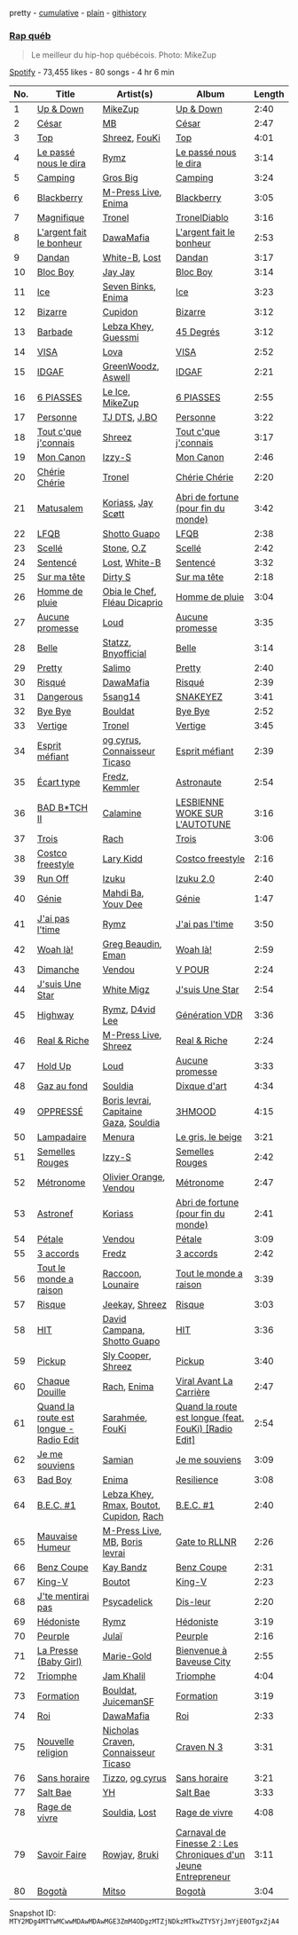 pretty - [cumulative](/playlists/cumulative/37i9dQZF1DWTZeTXqKTge4.md) - [plain](/playlists/plain/37i9dQZF1DWTZeTXqKTge4) - [githistory](https://github.githistory.xyz/mackorone/spotify-playlist-archive/blob/main/playlists/plain/37i9dQZF1DWTZeTXqKTge4)

### [Rap québ](https://open.spotify.com/playlist/37i9dQZF1DWTZeTXqKTge4)

> Le meilleur du hip\-hop québécois\. Photo: MikeZup

[Spotify](https://open.spotify.com/user/spotify) - 73,455 likes - 80 songs - 4 hr 6 min

| No. | Title | Artist(s) | Album | Length |
|---|---|---|---|---|
| 1 | [Up & Down](https://open.spotify.com/track/6Ra9iNq2FoSgHV7T9HaUD2) | [MikeZup](https://open.spotify.com/artist/3kmw1yvcUhvPD3pDz8hOVk) | [Up & Down](https://open.spotify.com/album/37lRoPrv7Iom0ZzdQPKkrd) | 2:40 |
| 2 | [César](https://open.spotify.com/track/1SHRlSZ78fklxAMG6bVBVW) | [MB](https://open.spotify.com/artist/2v1aABncTZrtkXA84ZqtyU) | [César](https://open.spotify.com/album/0n3xG3MLvkhq1Jmpuwnv28) | 2:47 |
| 3 | [Top](https://open.spotify.com/track/7L25Tg4Jxxk1Q5tS59QfUB) | [Shreez](https://open.spotify.com/artist/0qNrNX9FKJM0ZJFbcbMlMp), [FouKi](https://open.spotify.com/artist/3IMC79WXhjXUkDHhpsSN8n) | [Top](https://open.spotify.com/album/5CyS1dpJOA6CAts78IybcG) | 4:01 |
| 4 | [Le passé nous le dira](https://open.spotify.com/track/5PSa5UlautRrllU20C9jY4) | [Rymz](https://open.spotify.com/artist/3dN1EUAKOFCUBPFXRUdqKu) | [Le passé nous le dira](https://open.spotify.com/album/5Qdzs8SPjcZBxMFTDsFXSt) | 3:14 |
| 5 | [Camping](https://open.spotify.com/track/3nCyD17Oecbgx4VNX5fNZ5) | [Gros Big](https://open.spotify.com/artist/5lRXcS3hdIRzUO1mbJkvJ0) | [Camping](https://open.spotify.com/album/0TKxbWXUfFAdInNrf6WzrQ) | 3:24 |
| 6 | [Blackberry](https://open.spotify.com/track/5bPrhszf2qv3BIa8WC1M2Q) | [M\-Press Live](https://open.spotify.com/artist/5nJC0rvHpmXz7JLNE9kf6v), [Enima](https://open.spotify.com/artist/47cHAE0NFwzGOlc3L4oszT) | [Blackberry](https://open.spotify.com/album/2BovtlOMMEiA3fjLQwrHe3) | 3:05 |
| 7 | [Magnifique](https://open.spotify.com/track/4mzNeemSeYcTJSPlQWudN7) | [Tronel](https://open.spotify.com/artist/6n7VICMu1PgML7oEbDLmWu) | [TronelDiablo](https://open.spotify.com/album/1kRKwfoDM7hFBH9YrBGlyb) | 3:16 |
| 8 | [L'argent fait le bonheur](https://open.spotify.com/track/5Z2OcOObLRf6oJcDmyfSyP) | [DawaMafia](https://open.spotify.com/artist/5yhoElw9gCKKsOAK1mmgHJ) | [L'argent fait le bonheur](https://open.spotify.com/album/1ZlGuLWCqyihvFKcCIhy9P) | 2:53 |
| 9 | [Dandan](https://open.spotify.com/track/7L2iNYWkQ6zy9ZloDdJnHr) | [White\-B](https://open.spotify.com/artist/2HnpdXm17xsrVYtmsf7CHM), [Lost](https://open.spotify.com/artist/5Pd7zqwUqC1INMJAT2Df7b) | [Dandan](https://open.spotify.com/album/1kNR3dBuxP2A8WFI25dBXL) | 3:17 |
| 10 | [Bloc Boy](https://open.spotify.com/track/5t1fGB3RJbIcp23rfCV7Ov) | [Jay Jay](https://open.spotify.com/artist/42IVM8biRfwghSfukPMimt) | [Bloc Boy](https://open.spotify.com/album/44HMFKiCD2hcS6ONVPqTJQ) | 3:14 |
| 11 | [Ice](https://open.spotify.com/track/5tGZXgLK1nPDF6U8Velfl3) | [Seven Binks](https://open.spotify.com/artist/12SPMb4VM4PyBD9no01jbH), [Enima](https://open.spotify.com/artist/47cHAE0NFwzGOlc3L4oszT) | [Ice](https://open.spotify.com/album/3hEqMe7QYkSZlUPrk5LrUs) | 3:23 |
| 12 | [Bizarre](https://open.spotify.com/track/2IrTgjztzr7vjmVHQVeX36) | [Cupidon](https://open.spotify.com/artist/5iLIhZFtUFijzNwplwZtlV) | [Bizarre](https://open.spotify.com/album/7MccU2BmWKV2ZdIuNLfSML) | 3:12 |
| 13 | [Barbade](https://open.spotify.com/track/5zzOE42zx3RsAt8YSHeFrk) | [Lebza Khey](https://open.spotify.com/artist/6oW3oCa9th1gUBNkI1LnGA), [Guessmi](https://open.spotify.com/artist/1iPrqRhbEuH0BRuIv16zv2) | [45 Degrés](https://open.spotify.com/album/0uffrPthhPnBvRdfdYvd4s) | 3:12 |
| 14 | [VISA](https://open.spotify.com/track/17KVmrxWh2gvFSrrC1yRBW) | [Lova](https://open.spotify.com/artist/3AaQmXxkr6SJLELOEIeSh2) | [VISA](https://open.spotify.com/album/4d0dFmQM5ZYSQx0R7cUdxy) | 2:52 |
| 15 | [IDGAF](https://open.spotify.com/track/5uy3QzTHO9TRh97CDhQ9Jm) | [GreenWoodz](https://open.spotify.com/artist/4unjY2cWa4org4JmrS0GES), [Aswell](https://open.spotify.com/artist/7ircrxU9ilF88T3dfIP6yc) | [IDGAF](https://open.spotify.com/album/38m4T8X8yQJJ788BM2yJVx) | 2:21 |
| 16 | [6 PIASSES](https://open.spotify.com/track/3SbpvwK2XsmWl4P42iCT1x) | [Le Ice](https://open.spotify.com/artist/5Tz7QkwRnEvV0MpWhLdDFI), [MikeZup](https://open.spotify.com/artist/3kmw1yvcUhvPD3pDz8hOVk) | [6 PIASSES](https://open.spotify.com/album/3AuQMxeIkx7vuTxh37ZLKI) | 2:55 |
| 17 | [Personne](https://open.spotify.com/track/16zJVyvGHRG3qYnQ9cgHbT) | [TJ DTS](https://open.spotify.com/artist/5uns9i1LQsh6mxqXq1QeAe), [J.BO](https://open.spotify.com/artist/6qfbY11F2cczEo2xrQeQBG) | [Personne](https://open.spotify.com/album/78RK4VGCAOquGDBFCcAn0e) | 3:22 |
| 18 | [Tout c'que j'connais](https://open.spotify.com/track/6ysi2zSXcx4WjU2gX6Cmcr) | [Shreez](https://open.spotify.com/artist/0qNrNX9FKJM0ZJFbcbMlMp) | [Tout c'que j'connais](https://open.spotify.com/album/5atVuDm8WzCguB6Itn4IyD) | 3:17 |
| 19 | [Mon Canon](https://open.spotify.com/track/5SKHYFOQXcLfuh2z1mc2Ck) | [Izzy\-S](https://open.spotify.com/artist/76DXtaWMXZQbRZUHkQEdDQ) | [Mon Canon](https://open.spotify.com/album/04H677dyIFAcFLyTogZnmo) | 2:46 |
| 20 | [Chérie Chérie](https://open.spotify.com/track/5Kmcs06OBnIlniAuymSKbF) | [Tronel](https://open.spotify.com/artist/6n7VICMu1PgML7oEbDLmWu) | [Chérie Chérie](https://open.spotify.com/album/6fdzXCEnjiQ5yUDRxTKiIa) | 2:20 |
| 21 | [Matusalem](https://open.spotify.com/track/2RMo8LiuGhVaA0j8TlLbpK) | [Koriass](https://open.spotify.com/artist/4aLij7W6aqtpsRriCSjGLq), [Jay Scøtt](https://open.spotify.com/artist/3G9XTWY09egHqHlbRcP5cx) | [Abri de fortune \(pour fin du monde\)](https://open.spotify.com/album/0amYsj30gPQuSgc2ukxNdO) | 3:42 |
| 22 | [LFQB](https://open.spotify.com/track/4kw4akPXc0aMJJIklnSc3B) | [Shotto Guapo](https://open.spotify.com/artist/5Gk8TXAgkY02R4PPtVrhvC) | [LFQB](https://open.spotify.com/album/6SrTR3iGnL2NUpjAKcP9Vc) | 2:38 |
| 23 | [Scellé](https://open.spotify.com/track/461bGbAcrBfCbtHV8RdP4T) | [Stone](https://open.spotify.com/artist/7MJR0VMo0Jp7eUd2mbs7vQ), [O.Z](https://open.spotify.com/artist/1OOqRDxjjXJZaHjgliZaHc) | [Scellé](https://open.spotify.com/album/1J4n5twTGxBK1aPjyUpAhR) | 2:42 |
| 24 | [Sentencé](https://open.spotify.com/track/3n9VHoMlVJvotkaXLFNqA2) | [Lost](https://open.spotify.com/artist/5Pd7zqwUqC1INMJAT2Df7b), [White\-B](https://open.spotify.com/artist/2HnpdXm17xsrVYtmsf7CHM) | [Sentencé](https://open.spotify.com/album/0A8VTHR0FqyOwGeiaiuMc7) | 3:32 |
| 25 | [Sur ma tête](https://open.spotify.com/track/44Oh92jkTz1Wwjvn3ljR69) | [Dirty S](https://open.spotify.com/artist/3uCVM65wRFP6MB5i44HybA) | [Sur ma tête](https://open.spotify.com/album/24oeB4y5KtvehmuKPFLGQh) | 2:18 |
| 26 | [Homme de pluie](https://open.spotify.com/track/0sUtLK6x9rryNtWy1bwnSb) | [Obia le Chef](https://open.spotify.com/artist/2gHIHPqWAWEDnmT2qSTEK3), [Fléau Dicaprio](https://open.spotify.com/artist/7eECqg50qMODvvrHySfQAZ) | [Homme de pluie](https://open.spotify.com/album/6viPgfyEaKsVu3QoGiJkiC) | 3:04 |
| 27 | [Aucune promesse](https://open.spotify.com/track/4bE84m2q6Xecrl8Etn8hKC) | [Loud](https://open.spotify.com/artist/5DXzQwj6Kgr5kBjVlYdSHo) | [Aucune promesse](https://open.spotify.com/album/2UVAEGSrXaicQMavEAmVUP) | 3:35 |
| 28 | [Belle](https://open.spotify.com/track/1XBTbrFqzkb8eQpnqcYGsm) | [Statzz](https://open.spotify.com/artist/3HhrftnwBRRopMc07FopkK), [Bnyofficial](https://open.spotify.com/artist/5BqM9z6eisbGASuqh5B6QM) | [Belle](https://open.spotify.com/album/6hMkE5cYDkXqUd5rL8iFfV) | 3:14 |
| 29 | [Pretty](https://open.spotify.com/track/3T0j18B548ErQk12YqVeaM) | [Salimo](https://open.spotify.com/artist/3dbzTStecQkHOqwQaQR3Ur) | [Pretty](https://open.spotify.com/album/09PbP0qQhjMCyga59aKQUI) | 2:40 |
| 30 | [Risqué](https://open.spotify.com/track/5jtT4TQqdgBUTHuM9zPuAr) | [DawaMafia](https://open.spotify.com/artist/5yhoElw9gCKKsOAK1mmgHJ) | [Risqué](https://open.spotify.com/album/4NCssbQeT9blbPPK05AYX5) | 2:39 |
| 31 | [Dangerous](https://open.spotify.com/track/5i3geg5F4TESsafrZe66tv) | [5sang14](https://open.spotify.com/artist/6XM5SrUaWM5XJwV55eHW2s) | [SNAKEYEZ](https://open.spotify.com/album/6CAneTQlP4JM3kzk9RyBqC) | 3:41 |
| 32 | [Bye Bye](https://open.spotify.com/track/3ym3QmdWVeugFq99ml1lt5) | [Bouldat](https://open.spotify.com/artist/6OJIqTSNa43LsvZmIURNAb) | [Bye Bye](https://open.spotify.com/album/7jn4kEZDYWLmpHKy1IFF2A) | 2:52 |
| 33 | [Vertige](https://open.spotify.com/track/1ImplX8y9L2iv53JX2NkCy) | [Tronel](https://open.spotify.com/artist/6n7VICMu1PgML7oEbDLmWu) | [Vertige](https://open.spotify.com/album/2yoSmS2boP6CbLhUlZPciN) | 3:45 |
| 34 | [Esprit méfiant](https://open.spotify.com/track/1YJTQylI2qGPjd9sbC2Ki8) | [og cyrus](https://open.spotify.com/artist/3KRSccEFVrRnMRe0XKGuNy), [Connaisseur Ticaso](https://open.spotify.com/artist/6Z7e35747Ty7EmmcOaKa8o) | [Esprit méfiant](https://open.spotify.com/album/55ri3vgj9Oqw6XF8EHNDvo) | 2:39 |
| 35 | [Écart type](https://open.spotify.com/track/7elFP749giV9I0f1LQHeFM) | [Fredz](https://open.spotify.com/artist/6vclJnUiJ9D7IW0OP54MFT), [Kemmler](https://open.spotify.com/artist/7hChnO6TKesBmtbTFFjYbP) | [Astronaute](https://open.spotify.com/album/2A41RCTjlR4P888t6OfM89) | 2:54 |
| 36 | [BAD B\*TCH II](https://open.spotify.com/track/6vMe7n4qJ9hXfMGE1ruDNF) | [Calamine](https://open.spotify.com/artist/1eYuV6IDT7vYuBdIF0SgjJ) | [LESBIENNE WOKE SUR L'AUTOTUNE](https://open.spotify.com/album/7KKSE5s8ljSYyq4Xt6siQF) | 3:16 |
| 37 | [Trois](https://open.spotify.com/track/7FifBy3Tu7kxliPg331kLA) | [Rach](https://open.spotify.com/artist/1Qyyc7H8E9gI5nEjWTQk7n) | [Trois](https://open.spotify.com/album/3sn6a1BXHm5LlNgn2H3hAk) | 3:06 |
| 38 | [Costco freestyle](https://open.spotify.com/track/0oFFNSKg6DvV7rYTCwfMMP) | [Lary Kidd](https://open.spotify.com/artist/1dHfOiwJsDtNzIIrsQgXtX) | [Costco freestyle](https://open.spotify.com/album/7zXtx6SQ1XkGiEi63Qrh8Q) | 2:16 |
| 39 | [Run Off](https://open.spotify.com/track/4hacOsbThfn68iXRzWxFet) | [Izuku](https://open.spotify.com/artist/07nPO9PmOxJX3XXsCsVVW8) | [Izuku 2.0](https://open.spotify.com/album/0ebFweEBDJCo4LySV87ARC) | 2:40 |
| 40 | [Génie](https://open.spotify.com/track/6d47cASiELHow0wPMkDZbw) | [Mahdi Ba](https://open.spotify.com/artist/4bjdItQFpfNUmAWpY2ao7M), [Youv Dee](https://open.spotify.com/artist/5P3mgWx3KvnURMhlVm5pMS) | [Génie](https://open.spotify.com/album/5nJbetDfb7n5oHvOz6JAX9) | 1:47 |
| 41 | [J'ai pas l'time](https://open.spotify.com/track/7oXiWuQPvywjQgKwoVrDY4) | [Rymz](https://open.spotify.com/artist/3dN1EUAKOFCUBPFXRUdqKu) | [J'ai pas l'time](https://open.spotify.com/album/2Ox36Sou25gwtw8wvA6SUN) | 3:50 |
| 42 | [Woah là!](https://open.spotify.com/track/2CfDRxPF0cqaU0opyi432z) | [Greg Beaudin](https://open.spotify.com/artist/546YsSEtGcmiOu121v7Yj0), [Eman](https://open.spotify.com/artist/0577M91sH51YDk2o3cGko9) | [Woah là!](https://open.spotify.com/album/0GblbgtEQwfKAL3k5p6faI) | 2:59 |
| 43 | [Dimanche](https://open.spotify.com/track/4dFfpha6I1e4FJFEkh17YD) | [Vendou](https://open.spotify.com/artist/4Eh9gm2q4XSbk8YXLoEUjG) | [V POUR](https://open.spotify.com/album/5RbTmbj5TqnxtNHmLO9F5c) | 2:24 |
| 44 | [J'suis Une Star](https://open.spotify.com/track/7G2jhgy1zW8p83pl3quwAm) | [White Migz](https://open.spotify.com/artist/2HLKLDXuuQlYM5YxZ21rN8) | [J'suis Une Star](https://open.spotify.com/album/4DSmfUB6ivQRGdtv9HbmGo) | 2:54 |
| 45 | [Highway](https://open.spotify.com/track/6sBWExHE8o9EPgl5qtouGf) | [Rymz](https://open.spotify.com/artist/3dN1EUAKOFCUBPFXRUdqKu), [D4vid Lee](https://open.spotify.com/artist/7LzOVgKtZZlKE2AjJ8qDwy) | [Génération VDR](https://open.spotify.com/album/6TrliXQxDiWmkAuJftqKmN) | 3:36 |
| 46 | [Real & Riche](https://open.spotify.com/track/47vfWmPJrB4sIETbjwbh86) | [M\-Press Live](https://open.spotify.com/artist/5nJC0rvHpmXz7JLNE9kf6v), [Shreez](https://open.spotify.com/artist/0qNrNX9FKJM0ZJFbcbMlMp) | [Real & Riche](https://open.spotify.com/album/4mFTgcDkx8lOxI2ZmFVcJ1) | 2:24 |
| 47 | [Hold Up](https://open.spotify.com/track/2BRWx7J7x96qi5yNCAjxKA) | [Loud](https://open.spotify.com/artist/5DXzQwj6Kgr5kBjVlYdSHo) | [Aucune promesse](https://open.spotify.com/album/2UVAEGSrXaicQMavEAmVUP) | 3:33 |
| 48 | [Gaz au fond](https://open.spotify.com/track/3ahYEYoP0voboULlwJH8Fx) | [Souldia](https://open.spotify.com/artist/6ekcMUMZoiX2HBbQGZgNh1) | [Dixque d'art](https://open.spotify.com/album/5fvUcupi73B843UBlMcRxS) | 4:34 |
| 49 | [OPPRESSÉ](https://open.spotify.com/track/19yP0Tz8r7kDTNzOa39Ksk) | [Boris levrai](https://open.spotify.com/artist/44MDXreyQDVfctriHR8TgN), [Capitaine Gaza](https://open.spotify.com/artist/3MHoGWYHorYV0tblzQ1Nzj), [Souldia](https://open.spotify.com/artist/6ekcMUMZoiX2HBbQGZgNh1) | [3HMOOD](https://open.spotify.com/album/0dXhFCshDYMlcdQSqtY9Oy) | 4:15 |
| 50 | [Lampadaire](https://open.spotify.com/track/7Fhd4Q0nYLhu7BGQCBXnZy) | [Menura](https://open.spotify.com/artist/2JjA9sCrPDgdweBVtimwzp) | [Le gris, le beige](https://open.spotify.com/album/5O2dAEL3lOaioQYpGrIt9y) | 3:21 |
| 51 | [Semelles Rouges](https://open.spotify.com/track/3dz6pALqpl62Z62mg2P4ng) | [Izzy\-S](https://open.spotify.com/artist/76DXtaWMXZQbRZUHkQEdDQ) | [Semelles Rouges](https://open.spotify.com/album/67RgrQJcw4cjWoSPy2g15C) | 2:42 |
| 52 | [Métronome](https://open.spotify.com/track/2uUQyVagqpPABBsVHa9YfP) | [Olivier Orange](https://open.spotify.com/artist/3wTB6XsgN32DuHFeD62qyM), [Vendou](https://open.spotify.com/artist/4Eh9gm2q4XSbk8YXLoEUjG) | [Métronome](https://open.spotify.com/album/0SRwHzWJAAyKsSmSEFskTF) | 2:47 |
| 53 | [Astronef](https://open.spotify.com/track/5nu3PJOyMRQft0xLkz4UDN) | [Koriass](https://open.spotify.com/artist/4aLij7W6aqtpsRriCSjGLq) | [Abri de fortune \(pour fin du monde\)](https://open.spotify.com/album/0amYsj30gPQuSgc2ukxNdO) | 2:41 |
| 54 | [Pétale](https://open.spotify.com/track/5MT66MAa0tPKBM0jV5aqq8) | [Vendou](https://open.spotify.com/artist/4Eh9gm2q4XSbk8YXLoEUjG) | [Pétale](https://open.spotify.com/album/0qmrfShgngmmWA8cPcrXAA) | 3:09 |
| 55 | [3 accords](https://open.spotify.com/track/4Hsywq7qnQVsutWBFf8rPZ) | [Fredz](https://open.spotify.com/artist/6vclJnUiJ9D7IW0OP54MFT) | [3 accords](https://open.spotify.com/album/1IsJS2WEY8FGvmVdX0ehQU) | 2:42 |
| 56 | [Tout le monde a raison](https://open.spotify.com/track/5Rm2XSJvhHdx7remj1ZUNQ) | [Raccoon](https://open.spotify.com/artist/7nzgBxjw2Co88MGWjMnl4c), [Lounaire](https://open.spotify.com/artist/6S5hi1MwIrqeZ1tHW5GL6F) | [Tout le monde a raison](https://open.spotify.com/album/5XjJEfwC3ybxsdqfNuB0o3) | 3:39 |
| 57 | [Risque](https://open.spotify.com/track/4jH3ztl0lHmltux05WwZTy) | [Jeekay](https://open.spotify.com/artist/38POyyW13rAIhFtElJXFwJ), [Shreez](https://open.spotify.com/artist/0qNrNX9FKJM0ZJFbcbMlMp) | [Risque](https://open.spotify.com/album/3fUq3cuqBk7NPJROi9XzHo) | 3:03 |
| 58 | [HIT](https://open.spotify.com/track/1z4jzgRu3aPr5W1EL3fLNu) | [David Campana](https://open.spotify.com/artist/0yVnVpHr5djmPUqPtg3efc), [Shotto Guapo](https://open.spotify.com/artist/5Gk8TXAgkY02R4PPtVrhvC) | [HIT](https://open.spotify.com/album/5fzL567zhWlmeslIgX9tQR) | 3:36 |
| 59 | [Pickup](https://open.spotify.com/track/3QR5mPpzBG26S4Uqe6XZi7) | [Sly Cooper](https://open.spotify.com/artist/2chxHFLwg84ucaOUKKQ1Bk), [Shreez](https://open.spotify.com/artist/0qNrNX9FKJM0ZJFbcbMlMp) | [Pickup](https://open.spotify.com/album/0o9ydVRqFkEwZS4F28SGFc) | 3:40 |
| 60 | [Chaque Douille](https://open.spotify.com/track/5VXekSKXEpZZxaSSqVebFB) | [Rach](https://open.spotify.com/artist/1Qyyc7H8E9gI5nEjWTQk7n), [Enima](https://open.spotify.com/artist/47cHAE0NFwzGOlc3L4oszT) | [Viral Avant La Carrière](https://open.spotify.com/album/42OsuC1KTnlfkSF5KlMgUW) | 2:47 |
| 61 | [Quand la route est longue \- Radio Edit](https://open.spotify.com/track/5J60TBnpkXpncoXOjDENoV) | [Sarahmée](https://open.spotify.com/artist/7icPanI4wjZVQCkvaUMWLX), [FouKi](https://open.spotify.com/artist/3IMC79WXhjXUkDHhpsSN8n) | [Quand la route est longue \(feat\. FouKi\) \[Radio Edit\]](https://open.spotify.com/album/04V5LztQcB3ltQ9BXGJMEY) | 2:54 |
| 62 | [Je me souviens](https://open.spotify.com/track/1YDOT9IYoh3LiPpUZeXU7s) | [Samian](https://open.spotify.com/artist/4R9opfaSnt6ApDaiJb3zw6) | [Je me souviens](https://open.spotify.com/album/1Rad7yTz1sxAydB0dw8iso) | 3:09 |
| 63 | [Bad Boy](https://open.spotify.com/track/63Fj5pGKXNSRdj8yw1YxVD) | [Enima](https://open.spotify.com/artist/47cHAE0NFwzGOlc3L4oszT) | [Resilience](https://open.spotify.com/album/2jX65KhXfrKbwJk8dy6Zcr) | 3:08 |
| 64 | [B.E.C\. \#1](https://open.spotify.com/track/6WFSb72vg84uIJRO9HrBA1) | [Lebza Khey](https://open.spotify.com/artist/6oW3oCa9th1gUBNkI1LnGA), [Rmax](https://open.spotify.com/artist/1T3SPxUzMi2bt89Ux9A8U9), [Boutot](https://open.spotify.com/artist/7HFhi8w52p30roEfUmV7Mh), [Cupidon](https://open.spotify.com/artist/5iLIhZFtUFijzNwplwZtlV), [Rach](https://open.spotify.com/artist/1Qyyc7H8E9gI5nEjWTQk7n) | [B.E.C\. \#1](https://open.spotify.com/album/455m0pT555O6PaVpMYRN9h) | 2:40 |
| 65 | [Mauvaise Humeur](https://open.spotify.com/track/53eakKGFwVXIrpqoN7mFat) | [M\-Press Live](https://open.spotify.com/artist/5nJC0rvHpmXz7JLNE9kf6v), [MB](https://open.spotify.com/artist/2v1aABncTZrtkXA84ZqtyU), [Boris levrai](https://open.spotify.com/artist/44MDXreyQDVfctriHR8TgN) | [Gate to RLLNR](https://open.spotify.com/album/2zq2VWlpX9PI6yXe5xZ4Ab) | 2:26 |
| 66 | [Benz Coupe](https://open.spotify.com/track/6jjZ66yqu8t3Br1RcFUUOq) | [Kay Bandz](https://open.spotify.com/artist/0NhcQOX46LVhK8aUc4vmMd) | [Benz Coupe](https://open.spotify.com/album/0XX7Ygea8VjrtwO6RVKJIU) | 2:31 |
| 67 | [King\-V](https://open.spotify.com/track/1QgzTqitUmu9j6mnSS2C0t) | [Boutot](https://open.spotify.com/artist/7HFhi8w52p30roEfUmV7Mh) | [King\-V](https://open.spotify.com/album/11XbARlvVaV8ujs9BsGnhY) | 2:23 |
| 68 | [J'te mentirai pas](https://open.spotify.com/track/1MjqfHQhJezQYPHLoqaYWZ) | [Psycadelick](https://open.spotify.com/artist/1HqB7rrPzpiqR9OMNKfZdE) | [Dis\-leur](https://open.spotify.com/album/04xd8BuUDzp46firHhtOgx) | 2:20 |
| 69 | [Hédoniste](https://open.spotify.com/track/4IpvQqD75gY8dYyBvSl5rx) | [Rymz](https://open.spotify.com/artist/3dN1EUAKOFCUBPFXRUdqKu) | [Hédoniste](https://open.spotify.com/album/1EldR7BfyRjouqNteZ0gp3) | 3:19 |
| 70 | [Peurple](https://open.spotify.com/track/6Ninewf6AmuyOstLCftPu0) | [Julaï](https://open.spotify.com/artist/121HfPsWH7DqRtTtF5PEWn) | [Peurple](https://open.spotify.com/album/6aVhBM0CjXfUeVpf7erNqA) | 2:16 |
| 71 | [La Presse \(Baby Girl\)](https://open.spotify.com/track/7JnfndIUMmzrMWFF9s9VgA) | [Marie\-Gold](https://open.spotify.com/artist/5IIpjqhAKTXUVPh9ERQ24G) | [Bienvenue à Baveuse City](https://open.spotify.com/album/6Ewy5jluK73NCmTeHN9sNC) | 2:55 |
| 72 | [Triomphe](https://open.spotify.com/track/4PaVygkVBqsBEu8BTfvhDp) | [Jam Khalil](https://open.spotify.com/artist/0pQTmAZD71vfB70Jn3Yzh8) | [Triomphe](https://open.spotify.com/album/2ApDsFVuNCll7S4bEQMA7C) | 4:04 |
| 73 | [Formation](https://open.spotify.com/track/51ZvLOJkx0SAlcRsMriSnJ) | [Bouldat](https://open.spotify.com/artist/6OJIqTSNa43LsvZmIURNAb), [JuicemanSF](https://open.spotify.com/artist/7lmOPad5dsOfryNQB2sDay) | [Formation](https://open.spotify.com/album/2at8w1O9MMsF2kj6ZH9BAi) | 3:19 |
| 74 | [Roi](https://open.spotify.com/track/3FVlQblG8CCPrTHfwcUUk0) | [DawaMafia](https://open.spotify.com/artist/5yhoElw9gCKKsOAK1mmgHJ) | [Roi](https://open.spotify.com/album/7hEml1pfNKG8hgkC8l2vmY) | 2:33 |
| 75 | [Nouvelle religion](https://open.spotify.com/track/1nGXom4fnChcFdymHFtknK) | [Nicholas Craven](https://open.spotify.com/artist/2RBojylM3CJMcaQzNoXOzB), [Connaisseur Ticaso](https://open.spotify.com/artist/6Z7e35747Ty7EmmcOaKa8o) | [Craven N 3](https://open.spotify.com/album/5wAlUyWNsX3qZo5Q58soad) | 3:31 |
| 76 | [Sans horaire](https://open.spotify.com/track/4xVQsPA32CgHu2v1fZbcTA) | [Tizzo](https://open.spotify.com/artist/0NAWq4CW7DxGwgIm1Ock5C), [og cyrus](https://open.spotify.com/artist/3KRSccEFVrRnMRe0XKGuNy) | [Sans horaire](https://open.spotify.com/album/2WOwDw0iT1rkI4VM4l1Y3l) | 3:21 |
| 77 | [Salt Bae](https://open.spotify.com/track/2ZpVCAC54nKySnWuC0mJ0t) | [YH](https://open.spotify.com/artist/3js5jvTuoFgetWV7s8EVT5) | [Salt Bae](https://open.spotify.com/album/0n8ZU0vLoWOiRQWwQyrIVw) | 3:33 |
| 78 | [Rage de vivre](https://open.spotify.com/track/2PfxSNKBpl64hwE5IQjvKM) | [Souldia](https://open.spotify.com/artist/6ekcMUMZoiX2HBbQGZgNh1), [Lost](https://open.spotify.com/artist/5Pd7zqwUqC1INMJAT2Df7b) | [Rage de vivre](https://open.spotify.com/album/1epiRidlpxgPFOYZDXCWoL) | 4:08 |
| 79 | [Savoir Faire](https://open.spotify.com/track/0QzKhiUheuDm0et5lzKpTy) | [Rowjay](https://open.spotify.com/artist/5qMf7CFNNQi7gb1WQb74Pc), [8ruki](https://open.spotify.com/artist/0ATaMBIaHwtM6LZpQam5r2) | [Carnaval de Finesse 2 : Les Chroniques d'un Jeune Entrepreneur](https://open.spotify.com/album/6XHp29DWqSqCS2UIZislPO) | 3:11 |
| 80 | [Bogotà](https://open.spotify.com/track/2j52PuH3H76JaoNeFEwcp6) | [Mitso](https://open.spotify.com/artist/6K1YP5VKK70aE35zG7t3sV) | [Bogotà](https://open.spotify.com/album/3Tdd4b9OZQd9zw4gGSvMAK) | 3:04 |

Snapshot ID: `MTY2MDg4MTYwMCwwMDAwMDAwMGE3ZmM4ODgzMTZjNDkzMTkwZTY5YjJmYjE0OTgxZjA4`
